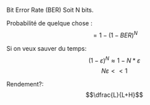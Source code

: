Bit Error Rate (BER)
Soit N bits.

Probabilité de quelque chose : 
$$=1-(1-BER)^N$$

Si on veux sauver du temps:
$$(1-\varepsilon)^N \approx 1-N*\varepsilon$$
$$N\varepsilon<<1$$



Rendement?:
$$\dfrac{L}{L+H}$$
